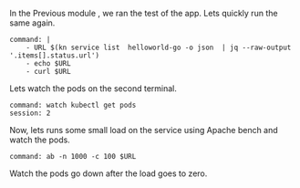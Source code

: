 In the Previous module ,  we ran the test of the app. Lets quickly run the same again. 
```terminal:execute
command: |
    - URL $(kn service list  helloworld-go -o json  | jq --raw-output '.items[].status.url') 
    - echo $URL 
    - curl $URL 
```

Lets watch the pods on the second terminal. 
```terminal:execute
command: watch kubectl get pods
session: 2
```

Now, lets runs some small load on the service using Apache bench and watch the pods.
```terminal:execute
command: ab -n 1000 -c 100 $URL
```
Watch the pods go down after the load goes to zero.